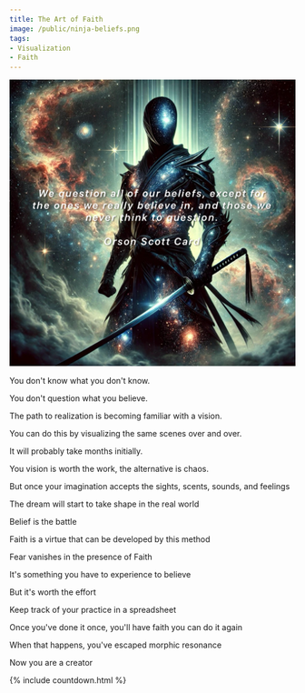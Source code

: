 ```yaml
---
title: The Art of Faith
image: /public/ninja-beliefs.png
tags:
- Visualization
- Faith
---
```


<div class="row">

  <div class="col-6">
    <img src="public/ninja-beliefs.png" class="img-fluid rounded my-3 d-block mx-auto" alt="Responsive image">
  </div>

  <div class="col-6">
    <p>You don't know what you don't know.</p>
    <p>You don't question what you believe.</p>
    <p>The path to realization is becoming familiar with a vision.</p>
    <p>You can do this by visualizing the same scenes over and over.</p>
    <p>It will probably take months initially.</p>
    <p>You vision is worth the work, the alternative is chaos.</p>
    <p>But once your imagination accepts the sights, scents, sounds, and feelings</p>
    <p>The dream will start to take shape in the real world</p>
    <p>Belief is the battle</p>
    <p>Faith is a virtue that can be developed by this method</p>
    <p>Fear vanishes in the presence of Faith</p>
    <p>It's something you have to experience to believe</p>
    <p>But it's worth the effort</p>
    <p>Keep track of your practice in a spreadsheet</p>
    <p>Once you've done it once, you'll have faith you can do it again</p>
    <p>When that happens, you've escaped morphic resonance</p>
    <p>Now you are a creator</p>
  </div>

</div>

{% include countdown.html %}